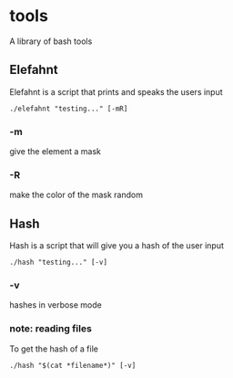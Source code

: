 # tools
  A library of bash tools
    
## Elefahnt
  Elefahnt is a script that prints and speaks the users input
  ```
  ./elefahnt "testing..." [-mR]
  ```
### -m
  give the element a mask
  
### -R
  make the color of the mask random
 
## Hash
  Hash is a script that will give you a hash of the user input
  ```
  ./hash "testing..." [-v]
  ```
### -v
  hashes in verbose mode
  
### note: reading files
  To get the hash of a file
  ```
  ./hash "$(cat *filename*)" [-v]
  ```

